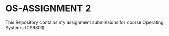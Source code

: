# OS-ASSIGNMENT 2
This Repository contains my assignment submissions for course Operating Systems (CS6801)
